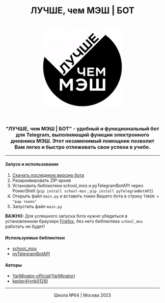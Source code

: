 <!DOCTYPE html>
<html lang="ru">
<head>
  <meta charset="UTF-8">
  <meta name="viewport" content="width=device-width, initial-scale=1.0">
</head>
<header>
  <h1 align="center">ЛУЧШЕ, чем МЭШ | БОТ</h1>
  <h1 align="center"><img src="https://github.com/YarMinator-official/BETTER-than-MES_BOT/blob/main/logo.png?raw=true" alt="Автор" height="256px" width="256px" /></h1>
</header>
<body>
  <h3 align="center">"ЛУЧШЕ, чем МЭШ | БОТ" - удобный и функциональный бот для Telegram, выполняющий функции электронного дневника МЭШ. Этот незаменимый помощник позволит Вам легко и быстро отлеживать свои успехи в учебе.</h3>  
  <hr>
  <h4>Запуск и использование</h4>
  <ol>
    <li><a href="https://github.com/YarMinator-official/BETTER-than-MES_BOT/archive/refs/heads/main.zip">Скачать последнюю версию бота</a></li>
    <li>Разархивировать ZIP-архив</li>
    <li>Установить библиотеки school_mos и pyTelegramBotAPI через PowerShell (<code>pip install school-mos</code> ; <code>pip install pyTelegramBotAPI</code>) </li>
    <li>Открыть файл <code>main.py</code> и вставить токен Вашего бота в строку <code>TOKEN = "ваш токен"</code></li>
    <li>Запустить файл <code>main.py</code></li>
  </ol>
  <p><b>ВАЖНО:</b> Для успешного запуска бота нужно убедиться в установленном браузере <a href="https://www.mozilla.org/ru/firefox/">Firefox</a>, без него библиотека <code>school_mos</code> работать не будет!</p>
  <h4>Используемые библиотеки</h4>
  <ul>
    <li><a href="https://github.com/kester4/school_mos">school_mos</a></li>
    <li><a href="https://github.com/eternnoir/pyTelegramBotAPI">pyTelegramBotAPI</a></li>
  </ul>
  <h4>Авторы</h4>
  <ul>
    <li><a href="https://github.com/YarMinator-official">YarMinator-official(YarMinator)</a></li>
    <li><a href="https://github.com/kester4">kester4(vnk0129)</a></li>
  </ul>
</body>
<footer>
  <hr>
  <p align="center">Школа №64 | Москва 2023</p>
</footer>
</html>
